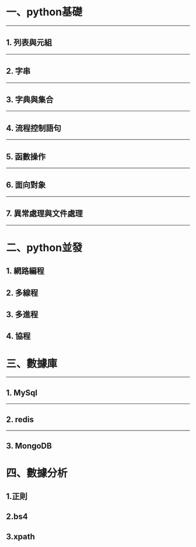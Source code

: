 

# 一、python基礎

---

## 1.	列表與元組



---

## 2.	字串



---

## 3.	字典與集合



---

## 4.	流程控制語句



---

## 5.	函數操作



---

## 6.	面向對象



---

## 7.	異常處理與文件處理



---

## 

# 二、python並發



## 1.	網路編程





## 2.	多線程



## 3.	多進程



## 4.	協程



# 三、數據庫

---

## 1.	MySql



---

## 2.	redis





---

## 3.	MongoDB







# 四、數據分析



## 1.正則





## 2.bs4



## 3.xpath


